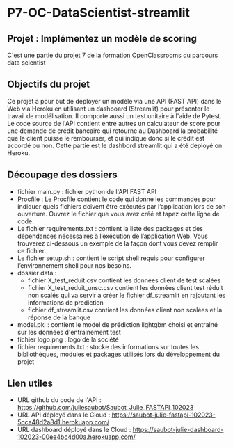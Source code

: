 # P7-OC-DataScientist-streamlit

## Projet : Implémentez un modèle de scoring
C'est une partie du projet 7 de la formation OpenClassrooms du parcours data scientist

## Objectifs du projet
Ce projet a pour but de déployer un modèle via une API (FAST API) dans le Web via Heroku en utilisant un dashboard (Streamlit) pour présenter le travail de modélisation. Il comporte aussi un test unitaire à l'aide de Pytest. Le code source de l'API contient entre autres un calculateur de score pour une demande de crédit bancaire qui retourne au Dashboard la probabilité que le client puisse le rembourser, et qui indique donc si le crédit est accordé ou non. Cette partie est le dashbord streamlit qui a été deployé on Heroku.

## Découpage des dossiers
- fichier main.py : fichier python de l'API FAST API
- Procfile : Le Procfile contient le code qui donne les commandes pour indiquer quels fichiers doivent être exécutés par l’application lors de son ouverture. Ouvrez le fichier que vous avez créé et tapez cette ligne de code.
- Le fichier requirements.txt : contient la liste des packages et des dépendances nécessaires à l’exécution de l’application Web. Vous trouverez ci-dessous un exemple de la façon dont vous devez remplir ce fichier.
- Le fichier setup.sh : contient le script shell requis pour configurer l’environnement shell pour nos besoins. 
- dossier data :
  - fichier X_test_reduit.csv contient les données client de test scalées
  - fichier X_test_reduit_unsc.csv contient les données client test réduit non scalés qui va servir a créer le fichier df_streamlit en rajoutant les informations de prediction
  - fichier df_streamlit.csv contient les données client non scalées et la réponse de la banque
- model.pkl : contient le model de prédiction lightgbm choisi et entrainé sur les données d'entrainement test
- fichier logo.png : logo de la société
-	fichier requirements.txt : stocke des informations sur toutes les bibliothèques, modules et packages utilisés lors du développement du projet

## Lien utiles
- URL github du code de l'API : https://github.com/juliesaubot/Saubot_Julie_FASTAPI_102023
- URL API déployé dans le Cloud : https://saubot-julie-fastapi-102023-5cca48d2a8d1.herokuapp.com/
- URL dashboard déployé dans le Cloud : https://saubot-julie-dashboard-102023-00ee4bc4d00a.herokuapp.com/ 
